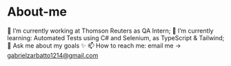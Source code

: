 # About-me
🔭 I’m currently working at Thomson Reuters as QA Intern;
🌱 I’m currently learning: Automated Tests using C# and Selenium, as TypeScript & Tailwind;
💬 Ask me about my goals ✨
📫 How to reach me: email me -> gabrielzarbatto1214@gmail.com
